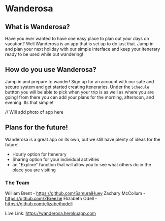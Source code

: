 # Wanderosa

## What is Wanderosa?
Have you ever wanted to have one easy place to plan out your days on vacation? Well Wanderosa is an app that is set up to do just that. Jump in and plan your next holiday with our simple interface and keep your itenerary ready to be used while out wandering!

## How do you use Wanderosa?
Jump in and prepare to wander! Sign up for an account with our safe and secure system and get started creating iteneraries. Under the `Schedule` buttton you will be able to pick when your trip is as well as where you are going! from there you can add your plans for the morning, afternoon, and evening.
Its that simple!

// Will add photo of app here

## Plans for the future!
Wanderosa is a great app on its own, but we still have plenty of ideas for the future!
- Hourly option for Itenerary
- Sharing option for your individual activities
- an "Explore" function that will allow you to see what others do in the place you are visiting

### The Team
William Brent - https://github.com/SamuraiHuey
Zachary McCollum - https://github.com/ZBreezie
Elizabeth Odell - https://github.com/elizabethodell

Live Link: https://wanderosa.herokuapp.com

